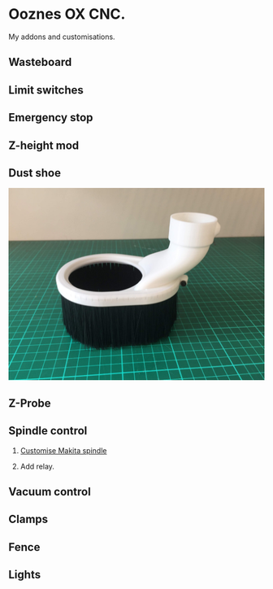 # Ooznes OX CNC.

My addons and customisations.

## Wasteboard
## Limit switches
## Emergency stop
## Z-height mod
## Dust shoe

![3D printed dust shoe with a brush](images/dust-shoe-brush-3dp.jpg)

## Z-Probe
## Spindle control

1. [Customise Makita spindle](https://www.instructables.com/id/Makita-RT0700C-Detachable-Cable-Mod/)

2. Add relay.

## Vacuum control
## Clamps
## Fence
## Lights